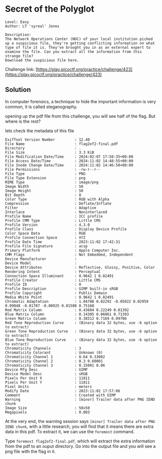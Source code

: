 # Secret of the Polyglot

```
Level: Easy
Author: LT 'syreal' Jones

Description:
The Network Operations Center (NOC) of your local institution picked up a suspicious file, they're getting conflicting information on what type of file it is. They've brought you in as an external expert to examine the file. Can you extract all the information from this strange file?
Download the suspicious file here.
```
Challenge link: [https://play.picoctf.org/practice/challenge/423](https://play.picoctf.org/practice/challenge/423)

## Solution

In computer forensics, a technique to hide the important information is very common, it is called steganography. 

opening up the pdf file from this challenge, you will see half of the flag. But where is the rest?

lets check the metadata of this file

```
ExifTool Version Number         : 12.40
File Name                       : flag2of2-final.pdf
Directory                       : .
File Size                       : 3.3 KiB
File Modification Date/Time     : 2024:02:07 17:50:35+00:00
File Access Date/Time           : 2024:11:02 14:48:55+00:00
File Inode Change Date/Time     : 2024:11:02 14:46:50+00:00
File Permissions                : -rw-r--r--
File Type                       : PNG
File Type Extension             : png
MIME Type                       : image/png
Image Width                     : 50
Image Height                    : 50
Bit Depth                       : 8
Color Type                      : RGB with Alpha
Compression                     : Deflate/Inflate
Filter                          : Adaptive
Interlace                       : Noninterlaced
Profile Name                    : ICC profile
Profile CMM Type                : Little CMS
Profile Version                 : 4.3.0
Profile Class                   : Display Device Profile
Color Space Data                : RGB
Profile Connection Space        : XYZ
Profile Date Time               : 2023:11:02 17:42:31
Profile File Signature          : acsp
Primary Platform                : Apple Computer Inc.
CMM Flags                       : Not Embedded, Independent
Device Manufacturer             :
Device Model                    :
Device Attributes               : Reflective, Glossy, Positive, Color
Rendering Intent                : Perceptual
Connection Space Illuminant     : 0.9642 1 0.82491
Profile Creator                 : Little CMS
Profile ID                      : 0
Profile Description             : GIMP built-in sRGB
Profile Copyright               : Public Domain
Media White Point               : 0.9642 1 0.82491
Chromatic Adaptation            : 1.04788 0.02292 -0.05022 0.02959 0.99048 -0.01707 -0.00925 0.01508 0.75168
Red Matrix Column               : 0.43604 0.22249 0.01392
Blue Matrix Column              : 0.14305 0.06061 0.71393
Green Matrix Column             : 0.38512 0.7169 0.09706
Red Tone Reproduction Curve     : (Binary data 32 bytes, use -b option to extract)
Green Tone Reproduction Curve   : (Binary data 32 bytes, use -b option to extract)
Blue Tone Reproduction Curve    : (Binary data 32 bytes, use -b option to extract)
Chromaticity Channels           : 3
Chromaticity Colorant           : Unknown (0)
Chromaticity Channel 1          : 0.64 0.33002
Chromaticity Channel 2          : 0.3 0.60001
Chromaticity Channel 3          : 0.15001 0.06
Device Mfg Desc                 : GIMP
Device Model Desc               : sRGB
Pixels Per Unit X               : 11811
Pixels Per Unit Y               : 11811
Pixel Units                     : meters
Modify Date                     : 2023:11:02 17:57:06
Comment                         : Created with GIMP
Warning                         : [minor] Trailer data after PNG IEND chunk
Image Size                      : 50x50
Megapixels                      : 0.003
```

At the very end, the warning session says `[minor] Trailer data after PNG IEND chunk`, with a little research, you will find that it means there are 
extra data in this pdf. To extract it, we can use the `foremost` command.

Type `foremost flag2of2-final.pdf`, which will extract the extra information from the pdf to an ouput directory. Go into the output file and you 
will see a png file with the flag in it.
